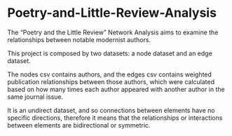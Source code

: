 # Poetry-and-Little-Review-Analysis
The “Poetry and the Little Review” Network Analysis aims to examine the relationships between notable modernist authors.

This project is composed by two datasets: a node dataset and an edge dataset.

The nodes csv contains authors, and the edges csv contains weighted publication relationships between those authors, which were calculated based on how many times each author appeared with another author in the same journal issue.

It is an undirect dataset, and so connections between elements have no specific directions, therefore it means that the relationships or interactions between elements are bidirectional or symmetric.
